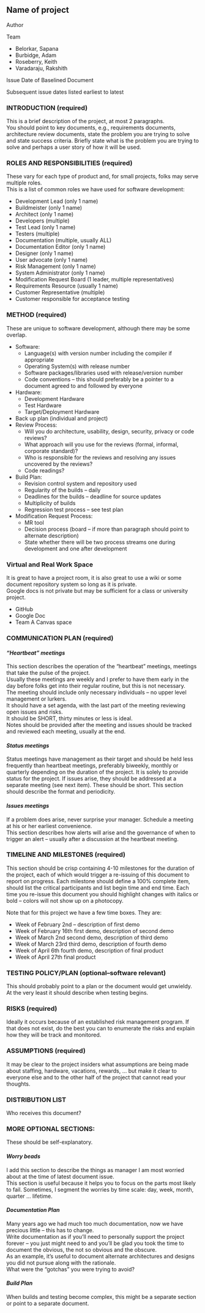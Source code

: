 ## Name of project
Author

Team

* Belorkar, Sapana
* Burbidge, Adam
* Roseberry, Keith
* Varadaraju, Rakshith

Issue Date of Baselined Document

Subsequent issue dates listed earliest to latest

### INTRODUCTION (required)
This is a brief description of the project, at most 2 paragraphs.  
You should point to key documents, e.g., requirements documents, architecture review documents, 
state the problem you are trying to solve and state success criteria. 
Briefly state what is the problem you are trying to solve and perhaps a user story of how it will be used.

### ROLES AND RESPONSIBILITIES (required)
These vary for each type of product and, for small projects, folks may serve multiple roles.  
This is a list of common roles we have used for software development:
* Development Lead (only 1 name)
* Buildmeister (only 1 name)
* Architect (only 1 name)
* Developers (multiple)
* Test Lead (only 1 name)
* Testers (multiple)
* Documentation (multiple, usually ALL)
* Documentation Editor (only 1 name)
* Designer (only 1 name)
* User advocate (only 1 name)
* Risk Management (only 1 name)
* System Administrator (only 1 name)
* Modification Request Board (1 leader, multiple representatives)
* Requirements Resource (usually 1 name)
* Customer Representative (multiple)
* Customer responsible for acceptance testing

### METHOD (required)
These are unique to software development, although there may be some overlap.
* Software:
  * Language(s) with version number including the compiler if appropriate
  * Operating System(s) with release number
  * Software packages/libraries used with release/version number
  * Code conventions – this should preferably be a pointer to a document agreed to and followed by everyone
* Hardware:
  * Development Hardware
  * Test Hardware
  * Target/Deployment Hardware
* Back up plan (individual and project)
* Review Process:
  * Will you do architecture, usability, design, security, privacy or code reviews?
  * What approach will you use for the reviews (formal, informal, corporate standard)?
  * Who is responsible for the reviews and resolving any issues uncovered by the reviews?
  * Code readings?
* Build Plan:
  * Revision control system and repository used
  * Regularity of the builds – daily
  * Deadlines for the builds – deadline for source updates
  * Multiplicity of builds
  * Regression test process – see test plan
* Modification Request Process:
  * MR tool
  * Decision process (board – if more than paragraph should point to alternate description)
  * State whether there will be two process streams one during development and one after development

### Virtual and Real Work Space
It is great to have a project room, it is also great to use a wiki or some document repository system so long as it is private.  
Google docs is not private but may be sufficient for a class or university project.

  * GitHub
  * Google Doc
  * Team A Canvas space

### COMMUNICATION PLAN (required)
#### _“Heartbeat” meetings_
This section describes the operation of the “heartbeat” meetings, meetings that take the pulse of the project.  
Usually these meetings are weekly and I prefer to have them early in the day before folks get into their regular routine, 
but this is not necessary.  
The meeting should include only necessary individuals – no upper level management or lurkers.  
It should have a set agenda, with the last part of the meeting reviewing open issues and risks.  
It should be SHORT, thirty minutes or less is ideal.  
Notes should be provided after the meeting and issues should be tracked and reviewed each meeting, usually at the end.

#### _Status meetings_
Status meetings have management as their target and should be held less frequently than heartbeat meetings, 
preferably biweekly, monthly or quarterly depending on the duration of the project.  It is solely to provide 
status for the project.  If issues arise, they should be addressed at a separate meeting (see next item). 
These should be short.  This section should describe the format and periodicity.

#### _Issues meetings_
If a problem does arise, never surprise your manager.  Schedule a meeting at his or her earliest convenience.  
This section describes how alerts will arise and the governance of when to trigger an alert – usually after a 
discussion at the heartbeat meeting.

### TIMELINE AND MILESTONES (required)
This section should be crisp containing 4-10 milestones for the duration of the project, each of which would 
trigger a re-issuing of this document to report on progress.  Each milestone should define a 100% complete item, 
should list the critical participants and list begin time and end time.  Each time you re-issue this document 
you should highlight changes with italics or bold – colors will not show up on a photocopy.

Note that for this project we have a few time boxes.  They are:
* Week of February 2nd – description of first demo
* Week of February 16th first demo, description of second demo
* Week of March 2nd second demo, description of third demo
* Week of March 23rd third demo, description of fourth demo
* Week of April 6th fourth demo, description of final product
* Week of April 27th final product

### TESTING POLICY/PLAN (optional–software relevant)
This should probably point to a plan or the document would get unwieldy.  
At the very least it should describe when testing begins.

### RISKS (required)
Ideally it occurs because of an established risk management program.  If that does not exist, do the best you can to 
enumerate the risks and explain how they will be track and monitored.

### ASSUMPTIONS (required)
It may be clear to the project insiders what assumptions are being made about staffing, hardware, vacations, rewards, ... 
but make it clear to everyone else and to the other half of the project that cannot read your thoughts.

### DISTRIBUTION LIST
Who receives this document? 

### MORE OPTIONAL SECTIONS:
These should be self-explanatory.

#### _Worry beads_
I add this section to describe the things as manager I am most worried about at the time of latest document issue.  
This section is useful because it helps you to focus on the parts most likely to fail.  Sometimes, I segment 
the worries by time scale: day, week, month, quarter ... lifetime.

#### _Documentation Plan_
Many years ago we had much too much documentation, now we have precious little – this has to change.  
Write documentation as if you’ll need to personally support the project forever – you just might need to and 
you’ll be glad you took the time to document the obvious, the not so obvious and the obscure.  
As an example, it’s useful to document alternate architectures and designs you did not pursue along with the rationale.  
What were the “gotchas” you were trying to avoid?  

#### _Build Plan_
When builds and testing become complex, this might be a separate section or point to a separate document.

